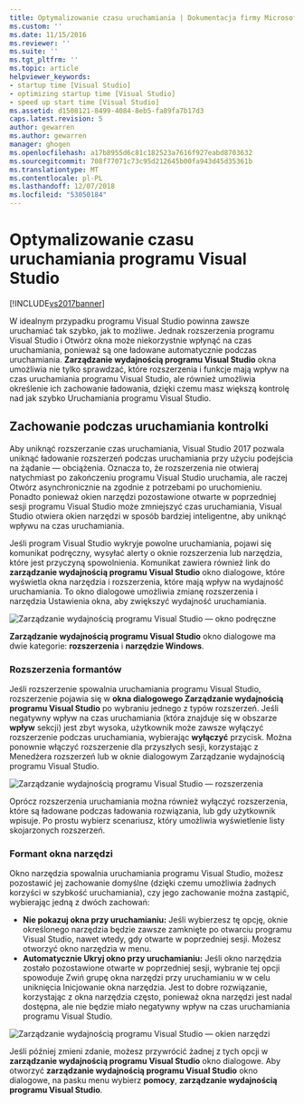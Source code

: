 ```yaml
---
title: Optymalizowanie czasu uruchamiania | Dokumentacja firmy Microsoft
ms.custom: ''
ms.date: 11/15/2016
ms.reviewer: ''
ms.suite: ''
ms.tgt_pltfrm: ''
ms.topic: article
helpviewer_keywords:
- startup time [Visual Studio]
- optimizing startup time [Visual Studio]
- speed up start time [Visual Studio]
ms.assetid: d1508121-8499-4084-8eb5-fa89fa7b17d3
caps.latest.revision: 5
author: gewarren
ms.author: gewarren
manager: ghogen
ms.openlocfilehash: a17b8955d6c81c182523a7616f927eabd8703632
ms.sourcegitcommit: 708f77071c73c95d212645b00fa943d45d35361b
ms.translationtype: MT
ms.contentlocale: pl-PL
ms.lasthandoff: 12/07/2018
ms.locfileid: "53050184"
---
```

# <a name="optimize-visual-studio-startup-time"></a>Optymalizowanie czasu uruchamiania programu Visual Studio
[!INCLUDE[vs2017banner](../includes/vs2017banner.md)]

W idealnym przypadku programu Visual Studio powinna zawsze uruchamiać tak szybko, jak to możliwe. Jednak rozszerzenia programu Visual Studio i Otwórz okna może niekorzystnie wpłynąć na czas uruchamiania, ponieważ są one ładowane automatycznie podczas uruchamiania. **Zarządzanie wydajnością programu Visual Studio** okna umożliwia nie tylko sprawdzać, które rozszerzenia i funkcje mają wpływ na czas uruchamiania programu Visual Studio, ale również umożliwia określenie ich zachowanie ładowania, dzięki czemu masz większą kontrolę nad jak szybko Uruchamiania programu Visual Studio.

## <a name="control-startup-behavior"></a>Zachowanie podczas uruchamiania kontrolki

Aby uniknąć rozszerzanie czas uruchamiania, Visual Studio 2017 pozwala uniknąć ładowanie rozszerzeń podczas uruchamiania przy użyciu podejścia na żądanie — obciążenia. Oznacza to, że rozszerzenia nie otwieraj natychmiast po zakończeniu programu Visual Studio uruchamia, ale raczej Otwórz asynchronicznie na zgodnie z potrzebami po uruchomieniu. Ponadto ponieważ okien narzędzi pozostawione otwarte w poprzedniej sesji programu Visual Studio może zmniejszyć czas uruchamiania, Visual Studio otwiera okien narzędzi w sposób bardziej inteligentne, aby uniknąć wpływu na czas uruchamiania.

Jeśli program Visual Studio wykryje powolne uruchamiania, pojawi się komunikat podręczny, wysyłać alerty o oknie rozszerzenia lub narzędzia, które jest przyczyną spowolnienia. Komunikat zawiera również link do **zarządzanie wydajnością programu Visual Studio** okno dialogowe, które wyświetla okna narzędzia i rozszerzenia, które mają wpływ na wydajność uruchamiania. To okno dialogowe umożliwia zmianę rozszerzenia i narzędzia Ustawienia okna, aby zwiększyć wydajność uruchamiania.

![Zarządzanie wydajnością programu Visual Studio — okno podręczne](../ide/media/vside-perfdialog-popup.PNG "zarządzanie wydajnością programu Visual Studio — okno podręczne")

**Zarządzanie wydajnością programu Visual Studio** okno dialogowe ma dwie kategorie: **rozszerzenia** i **narzędzie Windows**.

### <a name="control-extensions"></a>Rozszerzenia formantów
Jeśli rozszerzenie spowalnia uruchamiania programu Visual Studio, rozszerzenie pojawia się w **okna dialogowego Zarządzanie wydajnością programu Visual Studio** po wybraniu jednego z typów rozszerzeń. Jeśli negatywny wpływ na czas uruchamiania (która znajduje się w obszarze **wpływ** sekcji) jest zbyt wysoka, użytkownik może zawsze wyłączyć rozszerzenie podczas uruchamiania, wybierając **wyłączyć** przycisk. Można ponownie włączyć rozszerzenie dla przyszłych sesji, korzystając z Menedżera rozszerzeń lub w oknie dialogowym Zarządzanie wydajnością programu Visual Studio.

![Zarządzanie wydajnością programu Visual Studio — rozszerzenia](../ide/media/vside-perfdialog-extensions.PNG "zarządzanie wydajnością programu Visual Studio — rozszerzenia")

Oprócz rozszerzenia uruchamiania można również wyłączyć rozszerzenia, które są ładowane podczas ładowania rozwiązania, lub gdy użytkownik wpisuje. Po prostu wybierz scenariusz, który umożliwia wyświetlenie listy skojarzonych rozszerzeń.

### <a name="control-tool-windows"></a>Formant okna narzędzi
Okno narzędzia spowalnia uruchamiania programu Visual Studio, możesz pozostawić jej zachowanie domyślne (dzięki czemu umożliwia żadnych korzyści w szybkość uruchamiania), czy jego zachowanie można zastąpić, wybierając jedną z dwóch zachowań:

- **Nie pokazuj okna przy uruchamianiu:** Jeśli wybierzesz tę opcję, oknie określonego narzędzia będzie zawsze zamknięte po otwarciu programu Visual Studio, nawet wtedy, gdy otwarte w poprzedniej sesji. Możesz otworzyć okno narzędzia w menu.
- **Automatycznie Ukryj okno przy uruchamianiu:** Jeśli okno narzędzia zostało pozostawione otwarte w poprzedniej sesji, wybranie tej opcji spowoduje Zwiń grupę okna narzędzi przy uruchamianiu w w celu uniknięcia Inicjowanie okna narzędzia. Jest to dobre rozwiązanie, korzystając z okna narzędzia często, ponieważ okna narzędzi jest nadal dostępna, ale nie będzie miało negatywny wpływ na czas uruchamiania programu Visual Studio.

![Zarządzanie wydajnością programu Visual Studio — okien narzędzi](../ide/media/vside-perfdialog-toolwindows.PNG "zarządzanie wydajnością programu Visual Studio — okna narzędzi")

Jeśli później zmieni zdanie, możesz przywrócić żadnej z tych opcji w **zarządzanie wydajnością programu Visual Studio** okno dialogowe. Aby otworzyć **zarządzanie wydajnością programu Visual Studio** okno dialogowe, na pasku menu wybierz **pomocy**, **zarządzanie wydajnością programu Visual Studio**.
